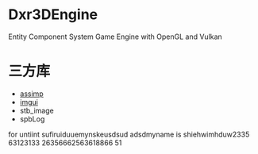 # Dxr3DEngine

Entity Component System Game Engine with OpenGL and Vulkan

# 三方库
-   [assimp](https://github.com/assimp/assimp)
-   [imgui](https://github.com/ocornut/imgui)
-   stb_image
-   spbLog


for untiint sufiruiduuemynskeusdsud adsdmyname is shiehwimhduw2335 63123133 26356662563618866 51